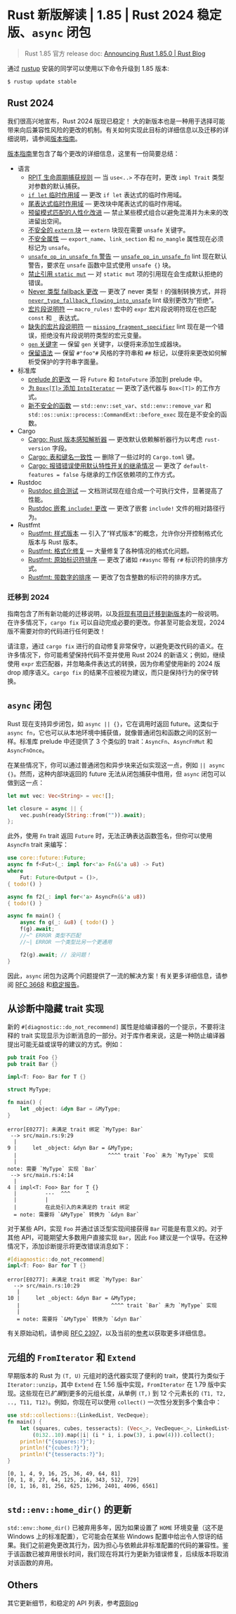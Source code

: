 # Rust 新版解读 | 1.85 | Rust 2024 稳定版、`async` 闭包

> Rust 1.85 官方 release doc: [Announcing Rust 1.85.0 | Rust Blog](https://blog.rust-lang.org/2025/02/20/Rust-1.85.0.html)

通过 [rustup](https://www.rust-lang.org/tools/install) 安装的同学可以使用以下命令升级到 1.85 版本:

```shell
$ rustup update stable
```

## Rust 2024

我们很高兴地宣布，Rust 2024 版现已稳定！
大的新版本也是一种用于选择可能带来向后兼容性风险的更改的机制。有关如何实现此目标的详细信息以及迁移的详细说明，请参阅[版本指南](https://doc.rust-lang.org/edition-guide/editions/index.html)。

[版本指南](https://doc.rust-lang.org/edition-guide/rust-2024/index.html)里包含了每个更改的详细信息，这里有一份简要总结：

- 语言
  - [RPIT 生命周期捕获规则](https://doc.rust-lang.org/edition-guide/rust-2024/rpit-lifetime-capture.html) — 当 `use<..>` 不存在时，更改 `impl Trait` 类型对参数的默认捕获。
  - [`if let` 临时作用域](https://doc.rust-lang.org/edition-guide/rust-2024/temporary-if-let-scope.html) — 更改 `if let` 表达式的临时作用域。
  - [尾表达式临时作用域](https://doc.rust-lang.org/edition-guide/rust-2024/temporary-tail-expr-scope.html) — 更改块中尾表达式的临时作用域。
  - [预留模式匹配的人性化改进](https://doc.rust-lang.org/edition-guide/rust-2024/match-ergonomics.html) — 禁止某些模式组合以避免混淆并为未来的改进留出空间。
  - [不安全的 `extern` 块](https://doc.rust-lang.org/edition-guide/rust-2024/unsafe-extern.html) — `extern` 块现在需要 `unsafe` 关键字。
  - [不安全属性](https://doc.rust-lang.org/edition-guide/rust-2024/unsafe-attributes.html) — `export_name`、`link_section` 和 `no_mangle` 属性现在必须标记为 `unsafe`。
  - [`unsafe_op_in_unsafe_fn` 警告](https://doc.rust-lang.org/edition-guide/rust-2024/unsafe-op-in-unsafe-fn.html) — [`unsafe_op_in_unsafe_fn`](https://doc.rust-lang.org/rustc/lints/listing/allowed-by-default.html#unsafe-op-in-unsafe-fn) lint 现在默认警告，要求在 `unsafe` 函数中显式使用 `unsafe {}` 块。
  - [禁止引用 `static mut`](https://doc.rust-lang.org/edition-guide/rust-2024/static-mut-references.html) — 对 `static mut` 项的引用现在会生成默认拒绝的错误。
  - [Never 类型 fallback 更改](https://doc.rust-lang.org/edition-guide/rust-2024/never-type-fallback.html) — 更改了 never 类型 `!` 的强制转换方式，并将 [`never_type_fallback_flowing_into_unsafe`](https://doc.rust-lang.org/rustc/lints/listing/warn-by-default.html#never-type-fallback-flowing-into-unsafe) lint 级别更改为“拒绝”。
  - [宏片段说明符](https://doc.rust-lang.org/edition-guide/rust-2024/macro-fragment-specifiers.html) — `macro_rules!` 宏中的 `expr` 宏片段说明符现在也匹配 `const` 和 `_` 表达式。
  - [缺失的宏片段说明符](https://doc.rust-lang.org/edition-guide/rust-2024/missing-macro-fragment-specifiers.html) — [`missing_fragment_specifier`](https://doc.rust-lang.org/rustc/lints/listing/deny-by-default.html#missing-fragment-specifier) lint 现在是一个错误，拒绝没有片段说明符类型的宏元变量。
  - [`gen` 关键字](https://doc.rust-lang.org/edition-guide/rust-2024/gen-keyword.html) — 保留 `gen` 关键字，以便将来添加生成器块。
  - [保留语法](https://doc.rust-lang.org/edition-guide/rust-2024/reserved-syntax.html) — 保留 `#"foo"#` 风格的字符串和 `##` 标记，以便将来更改如何解析受保护的字符串字面量。
- 标准库
  - [prelude 的更改](https://doc.rust-lang.org/edition-guide/rust-2024/prelude.html) — 将 `Future` 和 `IntoFuture` 添加到 prelude 中。
  - [为 `Box<[T]>` 添加 `IntoIterator`](https://doc.rust-lang.org/edition-guide/rust-2024/intoiterator-box-slice.html) — 更改了迭代器与 `Box<[T]>` 的工作方式。
  - [新不安全的函数](https://doc.rust-lang.org/edition-guide/rust-2024/newly-unsafe-functions.html) — `std::env::set_var`、`std::env::remove_var` 和 `std::os::unix::process::CommandExt::before_exec` 现在是不安全的函数。
- Cargo
  - [Cargo: Rust 版本感知解析器](https://doc.rust-lang.org/edition-guide/rust-2024/cargo-resolver.html) — 更改默认依赖解析器行为以考虑 `rust-version` 字段。
  - [Cargo: 表和键名一致性](https://doc.rust-lang.org/edition-guide/rust-2024/cargo-table-key-names.html) — 删除了一些过时的 `Cargo.toml` 键。
  - [Cargo: 报错错误使用默认特性开关的继承情况](https://doc.rust-lang.org/edition-guide/rust-2024/cargo-inherited-default-features.html) — 更改了 `default-features = false` 与继承的工作区依赖项的工作方式。
- Rustdoc
  - [Rustdoc 组合测试](https://doc.rust-lang.org/edition-guide/rust-2024/rustdoc-doctests.html) — 文档测试现在组合成一个可执行文件，显著提高了性能。
  - [Rustdoc 嵌套 `include!` 更改](https://doc.rust-lang.org/edition-guide/rust-2024/rustdoc-nested-includes.html) — 更改了嵌套 `include!` 文件的相对路径行为。
- Rustfmt
  - [Rustfmt: 样式版本](https://doc.rust-lang.org/edition-guide/rust-2024/rustfmt-style-edition.html) — 引入了“样式版本”的概念，允许你分开控制格式化版本与 Rust 版本。
  - [Rustfmt: 格式化修复](https://doc.rust-lang.org/edition-guide/rust-2024/rustfmt-formatting-fixes.html) — 大量修复了各种情况的格式化问题。
  - [Rustfmt: 原始标识符排序](https://doc.rust-lang.org/edition-guide/rust-2024/rustfmt-raw-identifier-sorting.html) — 更改了诸如 `r#async` 带有 `r#` 标识符的排序方式。
  - [Rustfmt: 带数字的排序](https://doc.rust-lang.org/edition-guide/rust-2024/rustfmt-version-sorting.html) — 更改了包含整数的标识符的排序方式。

### 迁移到 2024

指南包含了所有新功能的迁移说明，以及[将现有项目迁移到新版本](https://doc.rust-lang.org/edition-guide/editions/transitioning-an-existing-project-to-a-new-edition.html)的一般说明。
在许多情况下，`cargo fix` 可以自动完成必要的更改。你甚至可能会发现，2024 版不需要对你的代码进行任何更改！

请注意，通过 `cargo fix` 进行的自动修复非常保守，以避免更改代码的语义。在许多情况下，你可能希望保持代码不变并使用 Rust 2024 的新语义；例如，继续使用 `expr` 宏匹配器，并忽略条件表达式的转换，因为你希望使用新的 2024 版 drop 顺序语义。`cargo fix` 的结果不应被视为建议，而只是保持行为的保守转换。

## `async` 闭包

Rust 现在支持异步闭包，如 `async || {}`，它在调用时返回 future。这类似于 `async fn`，它也可以从本地环境中捕获值，就像普通闭包和函数之间的区别一样。标准库 prelude 中还提供了 3 个类似的 trait：`AsyncFn`、`AsyncFnMut` 和 `AsyncFnOnce`。

在某些情况下，你可以通过普通闭包和异步块来近似实现这一点，例如 `|| async {}`。然而，这种内部块返回的 future 无法从闭包捕获中借用，但 `async` 闭包可以做到这一点：

```rust
let mut vec: Vec<String> = vec![];

let closure = async || {
    vec.push(ready(String::from("")).await);
};
```

此外，使用 `Fn` trait 返回 `Future` 时，无法正确表达函数签名，但你可以使用 `AsyncFn` trait 来编写：

```rust
use core::future::Future;
async fn f<Fut>(_: impl for<'a> Fn(&'a u8) -> Fut)
where
    Fut: Future<Output = ()>,
{ todo!() }

async fn f2(_: impl for<'a> AsyncFn(&'a u8))
{ todo!() }

async fn main() {
    async fn g(_: &u8) { todo!() }
    f(g).await;
    //~^ ERROR 类型不匹配
    //~| ERROR 一个类型比另一个更通用

    f2(g).await; // 没问题！
}
```

因此，`async` 闭包为这两个问题提供了一流的解决方案！有关更多详细信息，请参阅 [RFC 3668](https://rust-lang.github.io/rfcs/3668-async-closures.html) 和[稳定报告](https://github.com/rust-lang/rust/pull/132706)。

## 从诊断中隐藏 trait 实现

新的 `#[diagnostic::do_not_recommend]` 属性是给编译器的一个提示，不要将注释的 trait 实现显示为诊断消息的一部分。对于库作者来说，这是一种防止编译器提出可能无益或误导的建议的方式。例如：

```rust
pub trait Foo {}
pub trait Bar {}

impl<T: Foo> Bar for T {}

struct MyType;

fn main() {
    let _object: &dyn Bar = &MyType;
}
```

```text
error[E0277]: 未满足 trait 绑定 `MyType: Bar`
 --> src/main.rs:9:29
  |
9 |     let _object: &dyn Bar = &MyType;
  |                             ^^^^ trait `Foo` 未为 `MyType` 实现
  |
note: 需要 `MyType` 实现 `Bar`
 --> src/main.rs:4:14
  |
4 | impl<T: Foo> Bar for T {}
  |         ---  ^^^     ^
  |         |
  |         在此处引入的未满足的 trait 绑定
  = note: 需要将 `&MyType` 转换为 `&dyn Bar`
```

对于某些 API，实现 `Foo` 并通过该泛型实现间接获得 `Bar` 可能是有意义的。对于其他 API，可能期望大多数用户直接实现 `Bar`，因此 `Foo` 建议是一个误导。在这种情况下，添加诊断提示将更改错误消息如下：

```rust
#[diagnostic::do_not_recommend]
impl<T: Foo> Bar for T {}
```

```text
error[E0277]: 未满足 trait 绑定 `MyType: Bar`
  --> src/main.rs:10:29
   |
10 |     let _object: &dyn Bar = &MyType;
   |                             ^^^^ trait `Bar` 未为 `MyType` 实现
   |
   = note: 需要将 `&MyType` 转换为 `&dyn Bar`
```

有关原始动机，请参阅 [RFC 2397](https://rust-lang.github.io/rfcs/2397-do-not-recommend.html)，以及当前的[参考](https://doc.rust-lang.org/reference/attributes/diagnostics.html#the-diagnosticdo_not_recommend-attribute)以获取更多详细信息。

## 元组的 `FromIterator` 和 `Extend`

早期版本的 Rust 为 `(T, U)` 元组对的迭代器实现了便利的 trait，使其行为类似于 `Iterator::unzip`，其中 `Extend` 在 1.56 版中实现，`FromIterator` 在 1.79 版中实现。这些现在已*扩展*到更多的元组长度，从单例 `(T,)` 到 12 个元素长的 `(T1, T2, .., T11, T12)`。例如，你现在可以使用 `collect()` 一次性分发到多个集合中：

```rust
use std::collections::{LinkedList, VecDeque};
fn main() {
    let (squares, cubes, tesseracts): (Vec<_>, VecDeque<_>, LinkedList<_>) =
        (0i32..10).map(|i| (i * i, i.pow(3), i.pow(4))).collect();
    println!("{squares:?}");
    println!("{cubes:?}");
    println!("{tesseracts:?}");
}
```

```text
[0, 1, 4, 9, 16, 25, 36, 49, 64, 81]
[0, 1, 8, 27, 64, 125, 216, 343, 512, 729]
[0, 1, 16, 81, 256, 625, 1296, 2401, 4096, 6561]
```

## `std::env::home_dir()` 的更新

`std::env::home_dir()` 已被弃用多年，因为如果设置了 `HOME` 环境变量（这不是 Windows 上的标准配置），它可能会在某些 Windows 配置中给出令人惊讶的结果。我们之前避免更改其行为，因为担心与依赖此非标准配置的代码的兼容性。鉴于该函数已被弃用很长时间，我们现在将其行为更新为错误修复，后续版本将取消对该函数的弃用。

## Others

其它更新细节，和稳定的 API 列表，参考[原Blog](https://blog.rust-lang.org/2025/02/20/Rust-1.85.0.html#stabilized-apis)
